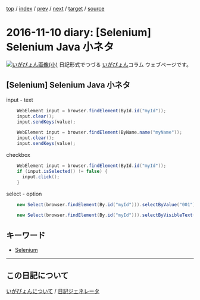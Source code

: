 [top](https://igapyon.github.io/diary/) 
 / [index](https://igapyon.github.io/diary/2016/index.html) 
 / [prev](https://igapyon.github.io/diary/2016/ig161109.html) 
 / [next](https://igapyon.github.io/diary/2016/ig161116.html) 
 / [target](https://igapyon.github.io/diary/2016/ig161110.html) 
 / [source](https://github.com/igapyon/diary/blob/gh-pages/2016/ig161110.html.src.md) 

2016-11-10 diary: [Selenium] Selenium Java 小ネタ
=====================================================================================================
[![いがぴょん画像(小)](https://igapyon.github.io/diary/images/iga200306s.jpg "いがぴょん")](https://igapyon.github.io/diary/memo/memoigapyon.html) 日記形式でつづる [いがぴょん](https://igapyon.github.io/diary/memo/memoigapyon.html)コラム ウェブページです。

## [Selenium] Selenium Java 小ネタ


input - text

```java
    WebElement input = browser.findElement(ById.id("myId"));
    input.clear();
    input.sendKeys(value);
```



```java
    WebElement input = browser.findElement(ByName.name("myName"));
    input.clear();
    input.sendKeys(value);
```


checkbox

```java
    WebElement input = browser.findElement(ById.id("myId"));
    if (input.isSelected() != false) {
      input.click();
    }
```


select - option

```java
    new Select(browser.findElement(By.id("myId"))).selectByValue("001");
```



```java
    new Select(browser.findElement(By.id("myId"))).selectByVisibleText("特になし");
```



## キーワード

* [Selenium](https://igapyon.github.io/diary/keyword/selenium.html)

----------------------------------------------------------------------------------------------------

## この日記について
[いがぴょんについて](https://igapyon.github.io/diary/memo/memoigapyon.html) / [日記ジェネレータ](https://github.com/igapyon/igapyonv3)
